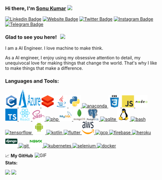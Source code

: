 ### Hi there, I'm <a href="https://gkassym.netlify.app" target="_blank">Sonu Kumar</a> <img src="https://media.giphy.com/media/hvRJCLFzcasrR4ia7z/giphy.gif" width="25px">

[![Linkedin Badge](https://img.shields.io/badge/-LinkedIn-0e76a8?style=flat-square&logo=Linkedin&logoColor=white)](https://www.linkedin.com/in/sonu-k-37213b131)
[![Website Badge](https://img.shields.io/badge/Website-3b5998?style=flat-square&logo=google-chrome&logoColor=white)](http://)
[![Twitter Badge](https://img.shields.io/badge/-Twitter-00acee?style=flat-square&logo=Twitter&logoColor=white)](https://)
[![Instagram Badge](https://img.shields.io/badge/-Instagram-e4405f?style=flat-square&logo=Instagram&logoColor=white)](https://)
[![Telegram Badge](https://img.shields.io/badge/-Telegram-0088cc?style=flat-square&logo=Telegram&logoColor=white)](https://)

### Glad to see you here! &nbsp; ![](https://visitor-badge.glitch.me/badge?page_id=sksonu0600/sksonu0600)

I am a AI Engineer. I love machine to make think.

As a AI engineer, I enjoy using my obsessive attention to detail, my unequivocal love for making things that change the world. That's why I like to make things that make a difference.


   


<h3 align="left">Languages and Tools:</h3> 
<p align="left">

<a href="https://www.cprogramming.com/" target="_blank"> <img src="https://raw.githubusercontent.com/devicons/devicon/master/icons/c/c-original.svg" alt="c" width="40" height="40"/> </a> <a href="https://azure.microsoft.com/en-in/" target="_blank"> <img src="./asset/Microsoft_Azure_Logo.svg" alt="Azure" width="70" height="60"/> </a> <a href="https://databricks.com/" target="_blank"> <img src="./asset/databricks-icon.svg" alt="databricks" width="40" height="40"/></a> <a href="https://java.com/" target="_blank"> <img src="https://raw.githubusercontent.com/devicons/devicon/master/icons/java/java-original.svg" alt="java" width="40" height="40"/> </a>  <a href="https://www.python.org" target="_blank"> <img src="https://raw.githubusercontent.com/devicons/devicon/master/icons/python/python-original.svg" alt="python" width="40" height="40"/> </a> <a href="https://www.anaconda.com/" target="_blank"> <img src="icons8-anaconda.svg" alt="anaconda" width="50" height="50"/> </a> <a href="https://www.w3schools.com/css/" target="_blank"> <img src="https://raw.githubusercontent.com/devicons/devicon/master/icons/css3/css3-original-wordmark.svg" alt="css3" width="40" height="40"/> </a> <a href="https://developer.mozilla.org/en-US/docs/Web/JavaScript" target="_blank"> <img src="https://raw.githubusercontent.com/devicons/devicon/master/icons/javascript/javascript-original.svg" alt="javascript" width="40" height="40"/> </a> <a href="https://nodejs.org" target="_blank"> <img src="https://raw.githubusercontent.com/devicons/devicon/master/icons/nodejs/nodejs-original-wordmark.svg" alt="nodejs" width="40" height="40"/> </a> <a href="https://www.typescriptlang.org/" target="_blank"> <img src="https://raw.githubusercontent.com/devicons/devicon/master/icons/typescript/typescript-original.svg" alt="typescript" width="40" height="40"/> </a> <a href="https://reactjs.org/" target="_blank"> <img src="https://raw.githubusercontent.com/devicons/devicon/master/icons/react/react-original-wordmark.svg" alt="react" width="40" height="40"/> </a><a href="https://sass-lang.com" target="_blank"> <img src="https://raw.githubusercontent.com/devicons/devicon/master/icons/sass/sass-original.svg" alt="sass" width="40" height="40"/> </a>  <a href="#" target="_blank"> <img src="https://raw.githubusercontent.com/jmnote/z-icons/master/svg/php.svg" alt="php" width="40" height="40"/> </a> <a href="https://www.mysql.com/" target="_blank"> <img src="https://raw.githubusercontent.com/devicons/devicon/master/icons/mysql/mysql-original-wordmark.svg" alt="mysql" width="40" height="40"/> </a> <a href="https://www.mongodb.com/" target="_blank"> <img src="https://raw.githubusercontent.com/devicons/devicon/master/icons/mongodb/mongodb-original-wordmark.svg" alt="mongodb" width="40" height="40"/> </a> <a href="https://www.postgresql.org" target="_blank"> <img src="https://raw.githubusercontent.com/devicons/devicon/master/icons/postgresql/postgresql-original-wordmark.svg" alt="postgresql" width="40" height="40"/> <a href="https://www.sqlite.org/" target="_blank"> <img src="https://www.vectorlogo.zone/logos/sqlite/sqlite-icon.svg" alt="sqlite" width="40" height="40"/> </a> </a> <a href="https://www.linux.org/" target="_blank"> <img src="https://raw.githubusercontent.com/devicons/devicon/master/icons/linux/linux-original.svg" alt="linux" width="40" height="40"/> </a> <a href="#" target="_blank"> <img src="https://raw.githubusercontent.com/jmnote/z-icons/master/svg/bash.svg" alt="bash" width="40" height="40"/> </a> <a href="https://www.tensorflow.org" target="_blank"> <img src="https://www.vectorlogo.zone/logos/tensorflow/tensorflow-icon.svg" alt="tensorflow" width="40" height="40"/> </a> <a href="https://developer.android.com" target="_blank"> <img src="https://raw.githubusercontent.com/devicons/devicon/master/icons/android/android-original-wordmark.svg" alt="android" width="40" height="40"/> </a> <a href="https://kotlinlang.org" target="_blank"> <img src="https://www.vectorlogo.zone/logos/kotlinlang/kotlinlang-icon.svg" alt="kotlin" width="40" height="40"/> </a><a href="https://flutter.dev" target="_blank"> <img src="https://www.vectorlogo.zone/logos/flutterio/flutterio-icon.svg" alt="flutter" width="40" height="40"/> </a> <a href="#" target="_blank"> <img src="./asset/aws-2.svg" alt="aws" width="40" height="40"/> </a> <a href="https://cloud.google.com" target="_blank"> <img src="https://www.vectorlogo.zone/logos/google_cloud/google_cloud-icon.svg" alt="gcp" width="40" height="40"/> </a> <a href="https://firebase.google.com/" target="_blank"> <img src="https://www.vectorlogo.zone/logos/firebase/firebase-icon.svg" alt="firebase" width="40" height="40"/> </a> <a href="https://heroku.com" target="_blank"> <img src="https://www.vectorlogo.zone/logos/heroku/heroku-icon.svg" alt="heroku" width="40" height="40"/> </a> <a href="https://www.djangoproject.com/" target="_blank"> <img src="https://raw.githubusercontent.com/devicons/devicon/master/icons/django/django-original.svg" alt="django" width="40" height="40"/> </a> <a href="https://git-scm.com/" target="_blank"> <img src="https://www.vectorlogo.zone/logos/git-scm/git-scm-icon.svg" alt="git" width="40" height="40"/> </a> <a href="https://www.nginx.com" target="_blank"> <img src="https://raw.githubusercontent.com/devicons/devicon/master/icons/nginx/nginx-original.svg" alt="nginx" width="40" height="40"/> </a> <a href="#" target="_blank"> <img src="https://raw.githubusercontent.com/jmnote/z-icons/master/svg/kubernetes.svg" alt="kubernetes" width="40" height="40"/> </a> <a href="#" target="_blank"> <img src="./asset/selenium-logo.svg" alt="selenium" width="40" height="40"/> </a><a href="#" target="_blank"> <img src="./asset/docker.svg" alt="docker" width="40" height="40"/> </a> 
    
   
   
   </p>







<img align="right" alt="GIF" src="https://github.com/Gapur/Gapur/blob/master/coding.gif?raw=true" width="408" height="318" />

<!-- 
<img align="right" alt="GIF" src="./asset/code.gif" width="408" height="318" />
 -->

📈 **My GitHub Stats:**

<p>
   <img height="150em" src="https://github-readme-stats.vercel.app/api?username=sksonu0600&show_icons=true&hide_border=true&count_private=true&include_all_commits=true" />
  <img height="150em" src="https://github-readme-stats.vercel.app/api/top-langs/?username=sksonu0600&show_icons=true&hide_border=true&layout=compact&langs_count=10&count_private=true"/> 
  
  
<!-- [![Anurag's GitHub stats](https://github-readme-stats.vercel.app/api?username=sksonu0600&count_private=true&show_icons=true&theme=radical)](https://github.com/anuraghazra/github-readme-stats) -->

<!-- [![Top Langs](https://github-readme-stats.vercel.app/api/top-langs/?username=sksonu0600&count_private=true&layout=compact)](https://github.com/anuraghazra/github-readme-stats)
 -->
  
</p>

  



